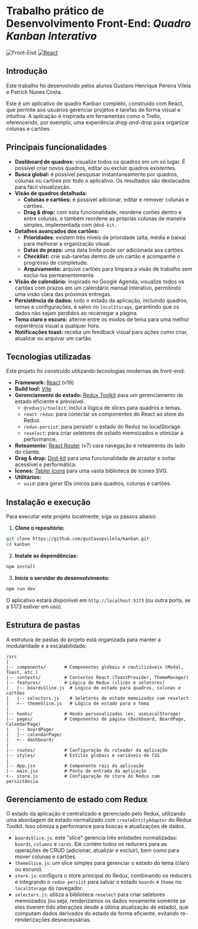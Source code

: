 # Trabalho prático de Desenvolvimento Front-End: _Quadro Kanban Interativo_

![Front-End](https://img.shields.io/badge/IFMG-Desenvolvimento%20Front--End-024e72)  [![React](https://img.shields.io/badge/React-19.1.0-759ed4)](https://www.python.org/)

## Introdução
Este trabalho foi desenvolvido pelos alunos Gustavo Henrique Pereira Vilela e Patrick Nunes Costa.

Este é um aplicativo de quadro Kanban completo, construído com React, que permite aos usuários gerenciar projetos e tarefas de forma visual e intuitiva. A aplicação é inspirada em ferramentas como o Trello, oferencendo, por exemplo, uma experiência *drag-and-drop* para organizar colunas e cartões.

## Principais funcionalidades

- **Dashboard de quadros:** visualize todos os quadros em um só lugar. É possível criar novos quadros, editar ou excluir quadros existentes.
- **Busca global:** é possível pesquisar instantaneamente por quadros, colunas ou cartões por todo o aplicativo. Os resultados são destacados para fácil visualização.
- **Visão de quadros detalhada:**
  - **Colunas e cartões:** é possível adicionar, editar e remover colunas e cartões.
  - **Drag & drop:** com esta funcionalidade, reordene corões dentro e entre colunas, e também reordene as próprias colunas de maneira simples, implementada com `@dnd-kit`.
- **Detalhes avançados dos cartões:**
  - **Prioridades**: existem três níveis de prioridade (alta, média e baixa) para melhorar a organização visual.
  - **Datas de prazo:** uma data limite pode ser adicionada aos cartões.
  - **_Checklist_:** crie sub-tarefas dentro de um cartão e acompanhe o progresso de completude.
  - **Arquivamento:** arquive cartões para limpara a visão de trabalho sem excluí-los permanentemente.
- **Visão de calendário:** inspirado no Google Agenda, visualize todos os cartões com prazos em um calendário mensal interativo, permitindo uma visão clara das próximas entregas.
- **Persistência de dados:** todo o estado da aplicação, incluindo quadros, temas e configurações, é salvo no `localStorage`, garantindo que os dados não sejam perdidos ao recarregar a página.
- **Tema claro e escuro:** alterne entre os modos de tema para uma melhor experiência visual a qualquer hora.
- **Notificações toast:** receba um feedback visual para ações como criar, atualizar ou arquivar um cartão.

## Tecnologias utilizadas

Este projeto foi construído utilizando tecnologias modernas de front-end:

- **Framework:** [React](https://react.dev/) (v19)
- **Build tool:** [Vite](https://vite.dev/)
- **Gerenciamento de estado:** [Redux Toolkit](https://redux-toolkit.js.org/) para um gerenciamento de estado eficiente e previsível.
  - `@reduxjs/toolkit`: inclui a lógica de slices para quadros e temas.
  - `react-redux`: para conectar os componentes do React ao store do Redux.
  - `redux-persist`: para persistir o estado do Reduz no localStorage.
  - `reselect`: para criar seletores de estado memoizados e otimizar a performance.
- **Roteamento:** [React Router](https://reactrouter.com/) (v7) oara navegação e roteamento do lado do cliente.
- **Drag & drop:** [Dnd-kit](https://dndkit.com/) para uma funcionalidade de arrastar e soltar acessível e performática.
- **Ícones:** [Tabler Icons](https://tabler.io/icons) para uma vasta biblioteca de ícones SVG.
- **Utilitários:**
  - `uuid`: para gerar IDs únicos para quadros, colunas e cartões.

## Instalação e execução

Para executar este projeto localmente, siga os passos abaixo:

1. **Clone o repositório:**
```bash
git clone https://github.com/gustavopvilela/kanban.git
cd kanban
```

2. **Instale as dependências:**
```bash
npm install
```

3. **Inicie o servidor de desenvolvimento:**
```bash
npm run dev
```
O aplicativo estará disponível em `http://localhost:5173` (ou outra porta, se a 5173 estiver em uso).

## Estrutura de pastas

A estrutura de pastas do projeto está organizada para manter a modularidade e a escalabilidade:

```
/src
|
|-- components/       # Componentes globais e reutilizáveis (Modal, Toast, etc.)
|-- contexts/         # Contextos React (ToastProvider, ThemeManager)
|-- features/         # Lógica do Redux (slices e seletores)
|   |-- boardsSlice.js  # Lógica de estado para quadros, colunas e cartões
|   |-- selectors.js    # Seletores de estado memoizados com reselect
|   +-- themeSlice.js   # Lógica de estado para o tema
|
|-- hooks/            # Hooks personalizados (ex: useLocalStorage)
|-- pages/            # Componentes de página (Dashboard, BoardPage, CalendarPage)
|   |-- boardPage/
|   |-- calendarPage/
|   +-- dashboard/
|
|-- routes/           # Configuração do roteador da aplicação
|-- styles/           # Estilos globais e variáveis de CSS
|
|-- App.jsx           # Componente raiz da aplicação
|-- main.jsx          # Ponto de entrada da aplicação
+-- store.js          # Configuração do store do Redux com persistência
```

## Gerenciamento de estado com Redux

O estado da aplicação é centralizado e gerenciado pelo Redux, utilizando uma abordagem de estado normalizado com `createEntityAdapter` do Redux Toolkit. Isso otimiza a performance para buscas e atualizações de dados.

- `boardsSlice.js`: este "slice" gerencia três entidades normalizadas: `boards`, `columns` e `cards`. Ele contém todos os reducers para as operações de CRUD (adicionar, atualizar e excluir), bem como para mover colunas e cartões.
- `themeSlice.js`: um slice simples para gerenciar o estado do tema (claro ou escuro).
- `store.js`: configura o store principal do Redux, combinando os reducers e integrando o `redux-persist` para salvar o estado `boards` e `theme` no `localStorage` do navegador.
- `selectors.js`: utiliza a biblioteca `reselect` para criar seletores memoizados (ou seja, renderizamos os dados novamente somente se eles tiverem tido alterações desde a última atualização de estado), que computam dados derivados do estado de forma eficiente, evitando re-renderizações desnecessárias.